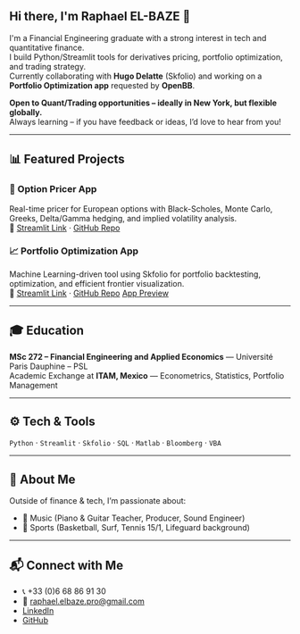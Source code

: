 ## Hi there, I'm Raphael EL-BAZE 👋

<!--
**Raphael-EL-BAZE/Raphael-EL-BAZE** is a ✨ _special_ ✨ repository because its `README.md` (this file) appears on your GitHub profile.

Here are some ideas to get you started:

- 🔭 I’m currently working on ...
- 🌱 I’m currently learning ...
- 👯 I’m looking to collaborate on ...
- 🤔 I’m looking for help with ...
- 💬 Ask me about ...
- 📫 How to reach me: ...
- 😄 Pronouns: ...
- ⚡ Fun fact: ...
-->


I'm a Financial Engineering graduate with a strong interest in tech and quantitative finance.  
I build Python/Streamlit tools for derivatives pricing, portfolio optimization, and trading strategy.  
Currently collaborating with **Hugo Delatte** (Skfolio) and working on a **Portfolio Optimization app** requested by **OpenBB**.

**Open to Quant/Trading opportunities – ideally in New York, but flexible globally.**  
Always learning – if you have feedback or ideas, I’d love to hear from you!

---

## 📊 Featured Projects

### 🧠 Option Pricer App
Real-time pricer for European options with Black-Scholes, Monte Carlo, Greeks, Delta/Gamma hedging, and implied volatility analysis.  
🔗 [Streamlit Link](https://finance-option-pricer.streamlit.app) · [GitHub Repo](https://github.com/Raphael-EL-BAZE/Option_Pricer_App)

### 📈 Portfolio Optimization App
Machine Learning-driven tool using Skfolio for portfolio backtesting, optimization, and efficient frontier visualization.  
🔗 [Streamlit Link](https://portfolio-optimization-app.streamlit.app) · [GitHub Repo](https://github.com/Raphael-EL-BAZE/Portfolio_Optimization_App)
[App Preview](Ptf_Optimization_Preview.png)

---

## 🎓 Education

**MSc 272 – Financial Engineering and Applied Economics** — Université Paris Dauphine – PSL  
Academic Exchange at **ITAM, Mexico** — Econometrics, Statistics, Portfolio Management

---

## ⚙️ Tech & Tools

`Python` · `Streamlit` · `Skfolio` · `SQL` · `Matlab` · `Bloomberg` · `VBA`

---

## 🎸 About Me

Outside of finance & tech, I’m passionate about:
- 🎵 Music (Piano & Guitar Teacher, Producer, Sound Engineer)
- 🏀 Sports (Basketball, Surf, Tennis 15/1, Lifeguard background)

---

## 📬 Connect with Me

- 📞 +33 (0)6 68 86 91 30  
- 📧 [raphael.elbaze.pro@gmail.com](mailto:raphael.elbaze.pro@gmail.com)
- [LinkedIn](https://www.linkedin.com/in/raphael-el-baze/)  
- [GitHub](https://github.com/Raphael-EL-BAZE/)
